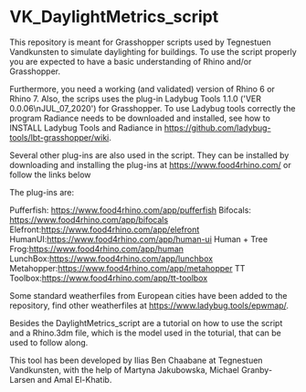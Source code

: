 # VK_DaylightMetrics_script

This repository is meant for Grasshopper scripts used by Tegnestuen Vandkunsten to simulate daylighting for buildings. To use the script properly you are expected to have a basic understanding of Rhino and/or Grasshopper. 

Furthermore, you need a working (and validated) version of Rhino 6 or Rhino 7. Also, the scrips uses the plug-in Ladybug Tools 1.1.0 ('VER 0.0.06\nJUL_07_2020') for Grasshopper. To use Ladybug tools correctly the program Radiance needs to be downloaded and installed, see how to INSTALL Ladybug Tools and Radiance in https://github.com/ladybug-tools/lbt-grasshopper/wiki. 

Several other plug-ins are also used in the script. They can be installed by  downloading and installing the plug-ins  at https://www.food4rhino.com/ or follow the links below

The plug-ins are:

Pufferfish: https://www.food4rhino.com/app/pufferfish
Bifocals: https://www.food4rhino.com/app/bifocals
Elefront:https://www.food4rhino.com/app/elefront
HumanUI:https://www.food4rhino.com/app/human-ui
Human + Tree Frog:https://www.food4rhino.com/app/human
LunchBox:https://www.food4rhino.com/app/lunchbox
Metahopper:https://www.food4rhino.com/app/metahopper
TT Toolbox:https://www.food4rhino.com/app/tt-toolbox

Some standard weatherfiles from European cities have been added to the repository, find other weatherfiles at https://www.ladybug.tools/epwmap/.

Besides the DaylightMetrics_script are a tutorial on how to use the script and a Rhino.3dm file, which is the model used in the toturial, that can be used to follow along. 

This tool has been developed by Ilias Ben Chaabane at Tegnestuen Vandkunsten, with the help of Martyna Jakubowska, Michael Granby-Larsen and Amal El-Khatib. 
